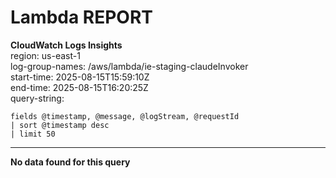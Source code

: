﻿# Lambda REPORT

**CloudWatch Logs Insights**  
region: us-east-1  
log-group-names: /aws/lambda/ie-staging-claudeInvoker  
start-time: 2025-08-15T15:59:10Z  
end-time: 2025-08-15T16:20:25Z  
query-string:
```
fields @timestamp, @message, @logStream, @requestId
| sort @timestamp desc
| limit 50
```
---
**No data found for this query**

